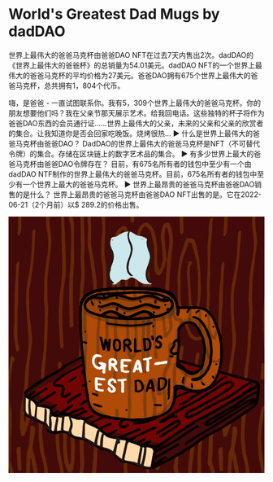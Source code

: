 # World's Greatest Dad Mugs by dadDAO

世界上最伟大的爸爸马克杯由爸爸DAO NFT在过去7天内售出2次。dadDAO的《世界上最伟大的爸爸杯》的总销量为54.01美元。dadDAO NFT的一个世界上最伟大的爸爸马克杯的平均价格为27美元。爸爸DAO拥有675个世界上最伟大的爸爸马克杯，总共拥有1，804个代币。

嗨，是爸爸 - 一直试图联系你。我有5，309个世界上最伟大的爸爸马克杯。你的朋友想要他们吗？我在父亲节那天展示艺术。给我回电话。这些独特的杯子将作为爸爸DAO东西的会员通行证......世界上最伟大的父亲，未来的父亲和父亲的欣赏者的集合。让我知道你是否会回家吃晚饭。烧烤很热...
▶ 什么是世界上最伟大的爸爸马克杯由爸爸DAO？
DadDAO的世界上最伟大的爸爸马克杯是NFT（不可替代令牌）的集合。存储在区块链上的数字艺术品的集合。
▶ 有多少世界上最大的爸爸马克杯由爸爸DAO令牌存在？
目前，有675名所有者的钱包中至少有一个由dadDAO NTF制作的世界上最伟大的爸爸马克杯。目前，675名所有者的钱包中至少有一个世界上最大的爸爸马克杯。
▶ 世界上最昂贵的爸爸马克杯由爸爸DAO销售的是什么？
世界上最昂贵的爸爸马克杯由爸爸DAO NFT出售的是。它在2022-06-21（2个月前）以$ 289.2的价格出售。

![nft](unnamed.png)
